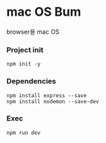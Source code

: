 # mac OS Bum

browser용 mac OS

### Project init

```
npm init -y
```

### Dependencies

```
npm install express --save
npm install nodemon --save-dev
```

### Exec

```
npm run dev
```
